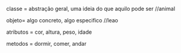 classe = abstração geral, uma ideia do que aquilo pode ser //animal

objeto= algo concreto, algo especifico //leao

atributos = cor, altura, peso, idade

metodos = dormir, comer, andar

